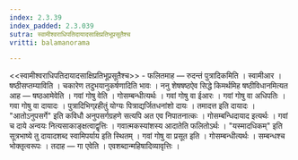 ```yaml
---
index: 2.3.39
index_padded: 2.3.039
sutra: स्वामीश्वराधिपतिदायादसाक्षिप्रतिभूप्रसूतैश्च
vritti: balamanorama

---
```

<<स्वामीश्वराधिपतिदायादसाक्षिप्रतिभूप्रसूतैश्च>> - फलितमाह — रुदन्तं पुत्रादिकमिति । स्वामीआर । षष्ठीसप्तम्याविति । चकारेण तदुभयानुकर्षणादिति भावः । ननु शेषषष्ठऐव सिद्धे किमर्थमिह षष्ठीविधानमित्यत आह — षष्ठआमेवेति । गवां गोषु वेति । गोसम्बन्धीत्यर्थः । गवां गोषु वा ईआरः । गवां गोषु वा अधिपतिः । गवा गोषु वा दायादः । पुत्रादिभिग्र्रहीतुं योग्यः पित्राद्यर्जितधनांशो दायः । तमादत्त इति दायादः । "आतोऽनुपसर्गे" इति कविधौ अनुपसर्गग्रहणे सत्यपि अत एव निपातनात्कः । गोसम्बन्धिदायाद इत्यर्थः । गवां च दाये अन्वयः नित्यसाकाङ्क्षत्वाद्वृत्तिः । गवात्मकस्यांशस्य आदातेति फलितोऽर्थः । "यस्मादधिकम्" इति सूत्रभाष्ये तु दायादशब्द स्वामिपर्याय इति स्थितम् । गवां गोषु वा प्रसूत इति । गोसम्बन्धीत्यर्थः । सम्बन्धश्च भोक्तृत्वरूपः । तदाह — गा एवेति । एवशब्दान्महिषादिव्यावृत्तिः ।